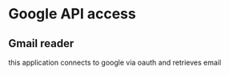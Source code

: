 # Google API access

## Gmail reader

this application connects to google via oauth and retrieves email
